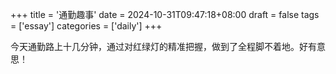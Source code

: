 +++
title = '通勤趣事'
date = 2024-10-31T09:47:18+08:00
draft = false
tags = ['essay']
categories = ['daily']
+++

今天通勤路上十几分钟，通过对红绿灯的精准把握，做到了全程脚不着地。好有意思！